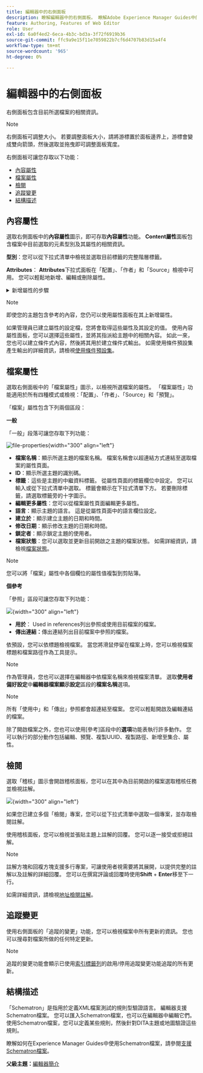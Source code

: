 ```yaml
---
title: 編輯器中的右側面板
description: 瞭解編輯器中的右側面板。 瞭解Adobe Experience Manager Guides中的編輯器介面和功能。
feature: Authoring, Features of Web Editor
role: User
exl-id: 6a0f4ed2-6eca-4b3c-bd3a-3f72f6919b36
source-git-commit: ffc9a9e15f11e7059822b7cf6d4707b83d15a4f4
workflow-type: tm+mt
source-wordcount: '965'
ht-degree: 0%

---
```


# 編輯器中的右側面板

右側面板包含目前所選檔案的相關資訊。

>[!NOTE]
>
> 右側面板可調整大小。 若要調整面板大小，請將游標置於面板邊界上，游標會變成雙向箭頭，然後選取並拖曳即可調整面板寬度。

右側面板可讓您存取以下功能：

- [內容屬性](#content-properties)
- [檔案屬性](#file-properties)
- [檢閱](#review)
- [追蹤變更](#track-changes)
- [結構描述](#schematron)

## 內容屬性

選取右側面板中的&#x200B;**內容屬性**&#x200B;圖示，即可存取&#x200B;**內容屬性**&#x200B;功能。 **Content屬性**&#x200B;面板包含檔案中目前選取的元素型別及其屬性的相關資訊。

**型別**：您可以從下拉式清單中檢視並選取目前標籤的完整階層標籤。

**Attributes**： **Attributes**&#x200B;下拉式面板在「配置」、「作者」和「Source」檢視中可用。 您可以輕鬆地新增、編輯或刪除屬性。

<details>
    <summary> 新增屬性的步驟 </summary>


1. 選取「**新增**」。

   內容屬性中的![屬性](images/properties-tab-attributes_cs.png){width="300" align="left"}

1. 在&#x200B;**屬性**&#x200B;下拉式面板中，從下拉式清單中選取屬性並指定屬性的值。  然後選取&#x200B;**新增**。

   具有多個屬性的![屬性面板](images/attributes-multiple-properties.png){width="300" align="left"}

1. 若要編輯屬性，請將滑鼠停留在它上並選取&#x200B;**編輯** ![編輯圖示](images/edit_pencil_icon.svg)。

1. 若要刪除屬性，請將滑鼠停留在它上並選取&#x200B;**刪除** ![刪除圖示](images/Delete_icon.svg)。

</details>


>[!NOTE]
>
> 即使您的主題包含參考的內容，您仍可以使用屬性面板在其上新增屬性。

如果管理員已建立屬性的設定檔，您將會取得這些屬性及其設定的值。 使用內容屬性面板，您可以選擇這些屬性，並將其指派給主題中的相關內容。 如此一來，您也可以建立條件式內容，然後將其用於建立條件式輸出。 如需使用條件預設集產生輸出的詳細資訊，請檢視[使用條件預設集](generate-output-use-condition-presets.md#)。



## 檔案屬性

選取右側面板中的「檔案屬性」圖示，以檢視所選檔案的屬性。 「檔案屬性」功能適用於所有四種模式或檢視：「配置」、「作者」、「Source」和「預覽」。

「檔案」屬性包含下列兩個區段：

**一般**

「一般」段落可讓您存取下列功能：

![file-properties](images/file-properties-general.png){width="300" align="left"}

- **檔案名稱**：顯示所選主題的檔案名稱。 檔案名稱會以超連結方式連結至選取檔案的屬性頁面。
- **ID**：顯示所選主題的識別碼。
- **標籤**：這些是主題的中繼資料標籤。 從屬性頁面的標籤欄位中設定。 您可以輸入或從下拉式清單中選取。  標籤會顯示在下拉式清單下方。 若要刪除標籤，請選取標籤旁的十字圖示。
- **編輯更多屬性**：您可以從檔案屬性頁面編輯更多屬性。
- **語言**：顯示主題的語言。 這是從屬性頁面中的語言欄位設定。
- **建立於**：顯示建立主題的日期和時間。
- **修改日期**：顯示修改主題的日期和時間。
- **鎖定者**：顯示鎖定主題的使用者。
- **檔案狀態**：您可以選取並更新目前開啟之主題的檔案狀態。 如需詳細資訊，請檢視[檔案狀態](web-editor-document-states.md#)。

>[!NOTE]
>
> 您可以將「檔案」屬性中各個欄位的屬性值複製到剪貼簿。

**個參考**

「參照」區段可讓您存取下列功能：

![](images/file-properties-references.png){width="300" align="left"}

- **用於**： Used in references列出參照或使用目前檔案的檔案。
- **傳出連結：**&#x200B;傳出連結列出目前檔案中參照的檔案。

依預設，您可以依標題檢視檔案。 當您將滑鼠停留在檔案上時，您可以檢視檔案標題和檔案路徑作為工具提示。

>[!NOTE]
>
> 作為管理員，您也可以選擇在編輯器中依檔案名稱來檢視檔案清單。 選取&#x200B;**使用者偏好設定**&#x200B;中&#x200B;**編輯器檔案顯示設定**&#x200B;區段的&#x200B;**檔案名稱**&#x200B;選項。

>[!NOTE]
>
> 所有「使用中」和「傳出」參照都會超連結至檔案。 您可以輕鬆開啟及編輯連結的檔案。

除了開啟檔案之外，您也可以使用[參考]區段中的&#x200B;**選項**&#x200B;功能表執行許多動作。 您可以執行的部分動作包括編輯、預覽、複製UUID、複製路徑、新增至集合、屬性。

## 檢閱

選取「稽核」圖示會開啟稽核面板，您可以在其中為目前開啟的檔案選取稽核任務並檢視註解。

![](images/review-panel-before-opening.png){width="300" align="left"}

如果您已建立多個「檢閱」專案，您可以從下拉式清單中選取一個專案，並存取檢閱註解。

使用稽核面板，您可以檢視並張貼主題上註解的回覆。 您可以逐一接受或拒絕註解。

>[!NOTE]
>
> 註解方塊和回複方塊支援多行專案，可讓使用者視需要將其展開，以提供完整的註解以及註解的詳細回覆。 您可以在撰寫評論或回覆時使用&#x200B;**Shift** + **Enter**&#x200B;移至下一行。

如需詳細資訊，請檢視[地址檢閱註解](review-address-review-comments.md#)。

## 追蹤變更

使用右側面板的「追蹤的變更」功能，您可以檢視檔案中所有更新的資訊。 您也可以搜尋對檔案所做的任何特定更新。

>[!NOTE]
>
> 追蹤的變更功能會顯示已使用[索引標籤列](./web-editor-tab-bar.md)的啟用/停用追蹤變更功能追蹤的所有更新。

## 結構描述

「Schematron」是指用於定義XML檔案測試的規則型驗證語言。 編輯器支援Schematron檔案。 您可以匯入Schematron檔案，也可以在編輯器中編輯它們。 使用Schematron檔案，您可以定義某些規則，然後針對DITA主題或地圖驗證這些規則。

瞭解如何在Experience Manager Guides中使用Schematron檔案，請參閱[支援Schematron檔案](./support-schematron-file.md)。



**父級主題：**&#x200B;[&#x200B;編輯器簡介](web-editor.md)
